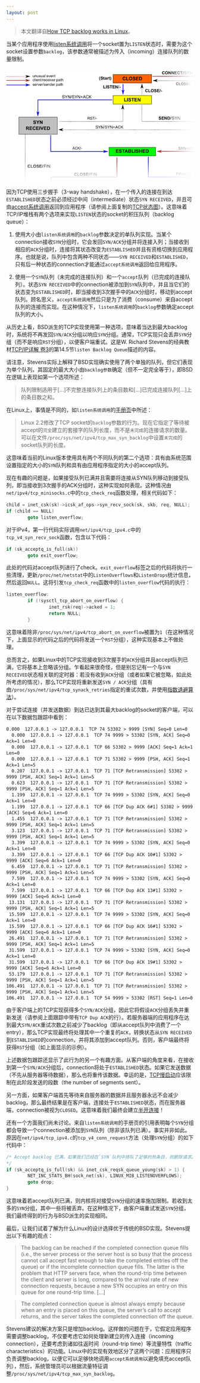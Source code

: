 ```yaml
---
layout: post
---
```


> 本文翻译自[How TCP backlog works in Linux](http://veithen.github.io/2014/01/01/how-tcp-backlog-works-in-linux.html)。

当某个应用程序使用[listen系统调用](http://linux.die.net/man/2/listen)将一个socket置为`LISTEN`状态时，需要为这个socket设置参数`backlog`，该参数通常被描述为传入（incoming）连接队列的数量限制。

![TCP state diagram](/assets/img/3d75825650e82a8afd29e773.png)

因为TCP使用三步握手（3-way handshake），在一个传入的连接在到达`ESTABLISHED`状态之前必须经过中间（intermediate）状态`SYN RECEIVED`，并且可由[accept系统调用](http://linux.die.net/man/2/accept)返回到应用程序（请参阅上面复制的[TCP状态图](http://commons.wikimedia.org/wiki/File:Tcp_state_diagram_fixed.svg)）。这意味着TCP/IP堆栈有两个选项来实现`LISTEN`状态的socket的积压队列（backlog queue）：

1) 使用大小由`listen系统调用`的`backlog`参数决定的单队列实现。当某个connection接收`SYN`分组时，它会发回`SYN/ACK`分组并将连接入列；当接收到相应的`ACK`分组时，连接将其状态改变为`ESTABLISHED`并且有资格切换到应用程序。也就是说，队列中包含两种不同状态——`SYN RECEIVED`和`ESTABLISHED`，只有后一种状态的connection才能通过`accept系统调用`返回给应用程序。

2) 使用一个`SYN`队列（未完成的连接队列）和一个`accept`队列（已完成的连接队列）。状态`SYN RECEIVED`中的connection被添加到`SYN`队列中，并且当它们的状态变为`ESTABLISHED`时，即当接收到3次握手中的`ACK`分组时，移动到accept队列。顾名思义，`accept系统调用`然后只是为了消费（consume）来自accept队列的连接而实现。在这种情况下，`listen系统调用`的`backlog`参数确定accept队列的大小。

从历史上看，BSD派生的TCP实现使用第一种选项，意味着当达到最大backlog时，系统将不再发回`SYN/ACK`分组以响应`SYN`分组。通常，TCP实现只会丢弃`SYN`分组（而不是响应`RST`分组），以便客户端重试。这是W. Richard Stevens的经典教材[TCP/IP详解 卷3](https://book.douban.com/subject/26790662/)的第14.5节`listen Backlog Queue`描述的内容。

请注意，Stevens实际上解释了BSD实现确实使用了两个单独的队列，但它们表现为单个队列，其固定的最大大小由`backlog参数`确定（但不一定完全等于），即BSD在逻辑上表现如第一个选项所述：

> 队列限制适用于[...]不完整连接队列上的条目数和[...]已完成连接队列[...]上的条目数之和。

在Linux上，事情是不同的，如`listen系统调用`的[手册页](http://linux.die.net/man/2/listen)中所述：

> Linux 2.2修改了TCP socket的`backlog`参数的行为。现在它指定了等待被accept的`完全`建立的套接字的队列长度，而不是`未完成`的连接请求的数量。可以在文件`/proc/sys/net/ipv4/tcp_max_syn_backlog`中设置`未完成`的socket队列的长度。

这意味着当前的Linux版本使用具有两个不同队列的第二个选项：具有由系统范围设置指定的大小的`SYN`队列和具有由应用程序指定的大小的accept队列。

现在有趣的问题是，如果接受队列已满并且需要将连接从SYN队列移动到接受队列，即当接收到3次握手的ACK分组时，这种实现如何表现。这种情况由`net/ipv4/tcp_minisocks.c`中的`tcp_check_req`函数处理，相关代码如下：

```c
child = inet_csk(sk)->icsk_af_ops->syn_recv_sock(sk, skb, req, NULL);
if (child == NULL)
        goto listen_overflow;
```

对于IPv4，第一行代码实际调用`net/ipv4/tcp_ipv4.c`中的`tcp_v4_syn_recv_sock`函数，包含以下代码：

```c
if (sk_acceptq_is_full(sk))
        goto exit_overflow;
```
此处的代码对accept队列进行了check。`exit_overflow`标签之后的代码将执行一些清理，更新`/proc/net/netstat`中的`ListenOverflows`和`ListenDrops`统计信息，然后返回`NULL`。这将引发`tcp_check_req`函数中的`listen_overflow`代码的执行：

```c
listen_overflow:
        if (!sysctl_tcp_abort_on_overflow) {
                inet_rsk(req)->acked = 1;
                return NULL;
        }
```

这意味着除非`/proc/sys/net/ipv4/tcp_abort_on_overflow`被置为`1`（在这种情况下，上面显示的代码之后的代码将发送一个`RST`分组），这种实现基本上不做处理。

总而言之，如果Linux中的TCP实现接收到3次握手的`ACK`分组并且accept队列已满，它将基本上忽略该分组。乍看起来很奇怪，但是别忘记有一个与`SYN RECEIVED`状态相关联的定时器：若没有收到`ACK`分组（或者如果它被忽略，如此处所考虑的情况），那么TCP实现将重新发送`SYN / ACK`分组（具有由`/proc/sys/net/ipv4/tcp_synack_retries`指定的重试次数，并使用[指数退避算法](http://en.wikipedia.org/wiki/Exponential_backoff)）。

对于尝试连接（并发送数据）到达已达到其最大backlog的socket的客户端，可以在以下数据包跟踪中看到：

```
0.000  127.0.0.1 -> 127.0.0.1  TCP 74 53302 > 9999 [SYN] Seq=0 Len=0
  0.000  127.0.0.1 -> 127.0.0.1  TCP 74 9999 > 53302 [SYN, ACK] Seq=0 Ack=1 Len=0
  0.000  127.0.0.1 -> 127.0.0.1  TCP 66 53302 > 9999 [ACK] Seq=1 Ack=1 Len=0
  0.000  127.0.0.1 -> 127.0.0.1  TCP 71 53302 > 9999 [PSH, ACK] Seq=1 Ack=1 Len=5
  0.207  127.0.0.1 -> 127.0.0.1  TCP 71 [TCP Retransmission] 53302 > 9999 [PSH, ACK] Seq=1 Ack=1 Len=5
  0.623  127.0.0.1 -> 127.0.0.1  TCP 71 [TCP Retransmission] 53302 > 9999 [PSH, ACK] Seq=1 Ack=1 Len=5
  1.199  127.0.0.1 -> 127.0.0.1  TCP 74 9999 > 53302 [SYN, ACK] Seq=0 Ack=1 Len=0
  1.199  127.0.0.1 -> 127.0.0.1  TCP 66 [TCP Dup ACK 6#1] 53302 > 9999 [ACK] Seq=6 Ack=1 Len=0
  1.455  127.0.0.1 -> 127.0.0.1  TCP 71 [TCP Retransmission] 53302 > 9999 [PSH, ACK] Seq=1 Ack=1 Len=5
  3.123  127.0.0.1 -> 127.0.0.1  TCP 71 [TCP Retransmission] 53302 > 9999 [PSH, ACK] Seq=1 Ack=1 Len=5
  3.399  127.0.0.1 -> 127.0.0.1  TCP 74 9999 > 53302 [SYN, ACK] Seq=0 Ack=1 Len=0
  3.399  127.0.0.1 -> 127.0.0.1  TCP 66 [TCP Dup ACK 10#1] 53302 > 9999 [ACK] Seq=6 Ack=1 Len=0
  6.459  127.0.0.1 -> 127.0.0.1  TCP 71 [TCP Retransmission] 53302 > 9999 [PSH, ACK] Seq=1 Ack=1 Len=5
  7.599  127.0.0.1 -> 127.0.0.1  TCP 74 9999 > 53302 [SYN, ACK] Seq=0 Ack=1 Len=0
  7.599  127.0.0.1 -> 127.0.0.1  TCP 66 [TCP Dup ACK 13#1] 53302 > 9999 [ACK] Seq=6 Ack=1 Len=0
 13.131  127.0.0.1 -> 127.0.0.1  TCP 71 [TCP Retransmission] 53302 > 9999 [PSH, ACK] Seq=1 Ack=1 Len=5
 15.599  127.0.0.1 -> 127.0.0.1  TCP 74 9999 > 53302 [SYN, ACK] Seq=0 Ack=1 Len=0
 15.599  127.0.0.1 -> 127.0.0.1  TCP 66 [TCP Dup ACK 16#1] 53302 > 9999 [ACK] Seq=6 Ack=1 Len=0
 26.491  127.0.0.1 -> 127.0.0.1  TCP 71 [TCP Retransmission] 53302 > 9999 [PSH, ACK] Seq=1 Ack=1 Len=5
 31.599  127.0.0.1 -> 127.0.0.1  TCP 74 9999 > 53302 [SYN, ACK] Seq=0 Ack=1 Len=0
 31.599  127.0.0.1 -> 127.0.0.1  TCP 66 [TCP Dup ACK 19#1] 53302 > 9999 [ACK] Seq=6 Ack=1 Len=0
 53.179  127.0.0.1 -> 127.0.0.1  TCP 71 [TCP Retransmission] 53302 > 9999 [PSH, ACK] Seq=1 Ack=1 Len=5
106.491  127.0.0.1 -> 127.0.0.1  TCP 71 [TCP Retransmission] 53302 > 9999 [PSH, ACK] Seq=1 Ack=1 Len=5
106.491  127.0.0.1 -> 127.0.0.1  TCP 54 9999 > 53302 [RST] Seq=1 Len=0
```

由于客户端上的TCP实现获得多个`SYN/ACK`分组，因此它将假设`ACK`分组丢失并重新发送（请参阅上面跟踪中带有`TCP Dup ACK`的行）。若服务器端的应用程序在达到最大`SYN/ACK`重试次数之前减少了backlog（即从accept队列中消费了一个entry），那么TCP实现最终将处理其中一个重复的`ACK`，转换状态从`SYN RECEIVED`到`ESTABLISHED`的connection，并将其添加到accept队列。否则，客户端最终将获得`RST`分组（如上面显示的示例）。

上述数据包跟踪还显示了此行为的另一个有趣方面。从客户端的角度来看，在接收到第一个`SYN/ACK`分组后，connection将处于`ESTABLISHED`状态。如果它发送数据（不先从服务器等待数据），那么也将重传该数据。幸运的是，[TCP慢启动](http://en.wikipedia.org/wiki/Slow-start)应该限制在此阶段发送的段数（the number of segments sent）。

另一方面，如果客户端首先等待来自服务器的数据并且服务器永远不会减少backlog，那么最终结果是在客户端，连接处于`ESTABLISHED`状态，而在服务器端，connection被视为`CLOSED`。这意味着我们最终会建立[半开连接](http://en.wikipedia.org/wiki/Half-open_connection)！

还有一个方面我们尚未讨论。来自`listen系统调用`的手册页的引用表明每个`SYN`分组都会导致一个connection被添加到`SYN`队列（除非该队列已满）。事实并非如此。原因在`net/ipv4/tcp_ipv4.c`的`tcp_v4_conn_request`方法（处理`SYN`分组）的如下代码中：

```c
/* Accept backlog 已满。如果我们已经在`SYN`队列中排队了足够的热条目，则删除请求。它比使用指数增加超时的openreqs堵塞`SYN`队列更好。
*/
if (sk_acceptq_is_full(sk) && inet_csk_reqsk_queue_young(sk) > 1) {
        NET_INC_STATS_BH(sock_net(sk), LINUX_MIB_LISTENOVERFLOWS);
        goto drop;
}
```

这意味着若accept队列已满，则内核将对接受`SYN`分组的速率施加限制。若收到太多的`SYN`分组，其中一些将被丢弃。在这种情况下，由客户端重试发送`SYN`分组，我们最终得到的行为与BSD派生的实现相同。

最后，让我们试着了解为什么Linux的设计选择优于传统的BSD实现。Stevens提出以下有趣的观点：

> The backlog can be reached if the completed connection queue fills (i.e., the server process or the server host is so busy that the process cannot call accept fast enough to take the completed entries off the queue) or if the incomplete connection queue fills. The latter is the problem that HTTP servers face, when the round-trip time between the client and server is long, compared to the arrival rate of new connection requests, because a new SYN occupies an entry on this queue for one round-trip time. […]

> The completed connection queue is almost always empty because when an entry is placed on this queue, the server’s call to accept returns, and the server takes the completed connection off the queue.

Stevens建议的解决方案只是增加backlog。这样做的问题在于，它假定应用程序需要调整backlog，不仅要考虑它如何处理新建立的传入连接（incoming connection），还要考虑到诸如往返时间（round-trip time）等流量特性（traffic characteristics）的功能。Linux中的实现有效地区分了这两个问题：应用程序只负责调整backlog，以便它可以足够快地调用`accept系统调用`以避免填充accept队列），然后，系统管理员可以根据流量特征调整`/proc/sys/net/ipv4/tcp_max_syn_backlog`。

